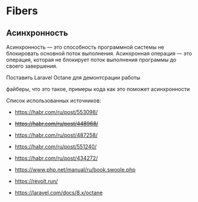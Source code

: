 # Fibers

## Асинхронность
Асинхронность — это способность программной системы не блокировать основной поток выполнения.
Асинхронная операция — это операция, которая не блокирует поток выполнения программы до своего завершения.


Поставить Laravel Octane для демонтсрации работы



файберы, что это такое, примеры кода
как это поможет асинхронности


Список использованных источников:

* https://habr.com/ru/post/553098/
* ~~https://habr.com/ru/post/448968/~~
* https://habr.com/ru/post/487258/
* https://habr.com/ru/post/551240/
* https://habr.com/ru/post/434272/

* https://www.php.net/manual/ru/book.swoole.php
* https://revolt.run/
* https://laravel.com/docs/8.x/octane
